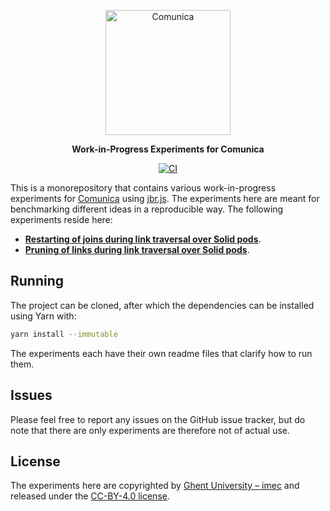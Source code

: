 <p align="center">
  <a href="https://comunica.dev/">
    <img alt="Comunica" src="https://comunica.dev/img/comunica_red.svg" width="200">
  </a>
</p>

<p align="center">
  <strong>Work-in-Progress Experiments for Comunica</strong>
</p>

<p align="center">
  <a href="https://github.com/surilindur/comunica-experiments/actions/workflows/ci.yml">
    <img alt="CI" src=https://github.com/surilindur/comunica-experiments/actions/workflows/ci.yml/badge.svg?branch=main">
  </a>
</p>

This is a monorepository that contains various work-in-progress experiments for [Comunica](https://github.com/comunica/comunica) using [jbr.js](https://github.com/rubensworks/jbr.js). The experiments here are meant for benchmarking different ideas in a reproducible way. The following experiments reside here:

* [**Restarting of joins during link traversal over Solid pods**](experiments/ltqp-solid-join-restart/).
* [**Pruning of links during link traversal over Solid pods**](experiments/ltqp-solid-bloom-filters/).

## Running

The project can be cloned, after which the dependencies can be installed using Yarn with:

```bash
yarn install --immutable
```

The experiments each have their own readme files that clarify how to run them.

## Issues

Please feel free to report any issues on the GitHub issue tracker, but do note that there are only experiments are therefore not of actual use.

## License

The experiments here are copyrighted by [Ghent University – imec](http://idlab.ugent.be/) and released under the [CC-BY-4.0 license](https://creativecommons.org/licenses/by/4.0/).
